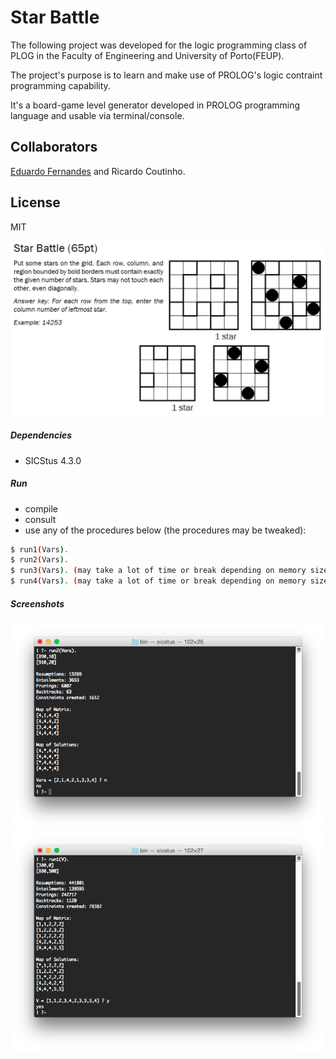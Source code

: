 # Star Battle
The following project was developed for the logic programming class of PLOG in the Faculty of Engineering and University of Porto(FEUP). 

The project's purpose is to learn and make use of PROLOG's logic contraint programming capability. 

It's a board-game level generator developed in PROLOG programming language and usable via terminal/console. 

## Collaborators

[Eduardo Fernandes][1] and 
Ricardo Coutinho.

## License
MIT

![](https://raw.githubusercontent.com/RicardoCoutinho/Star-Battle/master/screenshots/project.png)

##### Dependencies
- SICStus 4.3.0
 
##### Run
 - compile
 - consult
 - use any of the procedures below (the procedures may be tweaked):
```sh
$ run1(Vars). 
$ run2(Vars).
$ run3(Vars). (may take a lot of time or break depending on memory size)
$ run4(Vars). (may take a lot of time or break depending on memory size)
```

##### Screenshots

![](https://raw.githubusercontent.com/RicardoCoutinho/PLOG/master/project2/screenshots/1.png)
![](https://raw.githubusercontent.com/RicardoCoutinho/PLOG/master/project2/screenshots/2.png)

[1]:https://github.com/edlf

